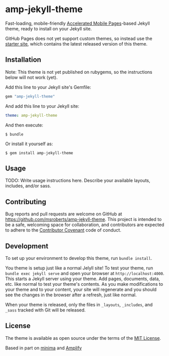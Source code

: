 # amp-jekyll-theme

Fast-loading, mobile-friendly [Accelerated Mobile Pages](https://www.ampproject.org/)-based Jekyll theme, ready to install on your Jekyll site.

GitHub Pages does not yet support custom themes, so instead use the [starter site](https://github.com/msroberts/jekyll-new-amp), which contains the latest released version of this theme.

## Installation

Note: This theme is not yet published on rubygems, so the instructions below will not work (yet).

Add this line to your Jekyll site's Gemfile:

```ruby
gem "amp-jekyll-theme"
```

And add this line to your Jekyll site:

```yaml
theme: amp-jekyll-theme
```

And then execute:

    $ bundle

Or install it yourself as:

    $ gem install amp-jekyll-theme

## Usage

TODO: Write usage instructions here. Describe your available layouts, includes, and/or sass.

## Contributing

Bug reports and pull requests are welcome on GitHub at https://github.com/msroberts/amp-jekyll-theme. This project is intended to be a safe, welcoming space for collaboration, and contributors are expected to adhere to the [Contributor Covenant](http://contributor-covenant.org) code of conduct.

## Development

To set up your environment to develop this theme, run `bundle install`.

You theme is setup just like a normal Jelyll site! To test your theme, run `bundle exec jekyll serve` and open your browser at `http://localhost:4000`. This starts a Jekyll server using your theme. Add pages, documents, data, etc. like normal to test your theme's contents. As you make modifications to your theme and to your content, your site will regenerate and you should see the changes in the browser after a refresh, just like normal.

When your theme is released, only the files in `_layouts`, `_includes`, and `_sass` tracked with Git will be released.

## License

The theme is available as open source under the terms of the [MIT License](http://opensource.org/licenses/MIT).

Based in part on [minima](https://github.com/jekyll/minima) and [Amplify](https://github.com/ageitgey/amplify)
